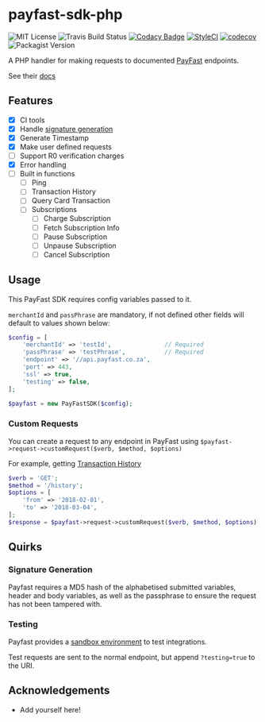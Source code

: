 # payfast-sdk-php
![MIT License](https://img.shields.io/github/license/fergusdixon/payfast-sdk-php.svg)
![Travis Build Status](https://travis-ci.com/fergusdixon/payfast-sdk-php.svg?branch=dev)
[![Codacy Badge](https://api.codacy.com/project/badge/Grade/d6158e0262a84d67927b771d12dd9d77)](https://www.codacy.com/project/fergusdixon101/payfast-sdk-php/dashboard?utm_source=github.com&amp;utm_medium=referral&amp;utm_content=fergusdixon/payfast-sdk-php&amp;utm_campaign=Badge_Grade_Dashboard)
[![StyleCI](https://github.styleci.io/repos/144857427/shield?branch=dev)](https://github.styleci.io/repos/144857427)
[![codecov](https://codecov.io/gh/fergusdixon/payfast-sdk-php/branch/dev/graph/badge.svg?token=h18LyV3ueg)](https://codecov.io/gh/fergusdixon/payfast-sdk-php)
![Packagist Version](https://img.shields.io/packagist/v/fergusdixon/payfast-sdk-php.svg)

A PHP handler for making requests to documented [PayFast](https://www.payfast.co.za) endpoints.

See their [docs](https://developers.payfast.co.za/documentation/)

## Features
- [x] CI tools
- [x] Handle [signature generation](https://developers.payfast.co.za/documentation/#api-signature-generation)
- [x] Generate Timestamp
- [x] Make user defined requests
- [ ] Support R0 verification charges
- [x] Error handling
- [ ] Built in functions
  - [ ] Ping
  - [ ] Transaction History
  - [ ] Query Card Transaction
  - [ ] Subscriptions
    - [ ] Charge Subscription
    - [ ] Fetch Subscription Info
    - [ ] Pause Subscription
    - [ ] Unpause Subscription
    - [ ] Cancel Subscription
    
## Usage
This PayFast SDK requires config variables passed to it. 

`merchantId` and `passPhrase` are mandatory, if not defined other fields will default to values shown below:

```php
$config = [
    'merchantId' => 'testId',               // Required
    'passPhrase' => 'testPhrase',           // Required
    'endpoint' => '//api.payfast.co.za',
    'port' => 443,
    'ssl' => true,
    'testing' => false,
];

$payfast = new PayFastSDK($config);
```

### Custom Requests
You can create a request to any endpoint in PayFast using `$payfast->request->customRequest($verb, $method, $options)`

For example, getting [Transaction History](https://developers.payfast.co.za/documentation/#transaction-history)
```php
$verb = 'GET';
$method = '/history';
$options = [
    'from' => '2018-02-01',
    'to' => '2018-03-04',
];
$response = $payfast->request->customRequest($verb, $method, $options)
```

## Quirks

### Signature Generation
Payfast requires a MD5 hash of the alphabetised submitted variables, header and body variables, as well as the passphrase to ensure the request has not been tampered with.

### Testing
Payfast provides a [sandbox environment](https://sandbox.payfast.co.za/) to test integrations.

Test requests are sent to the normal endpoint, but append `?testing=true` to the URI.

## Acknowledgements
- Add yourself here!
